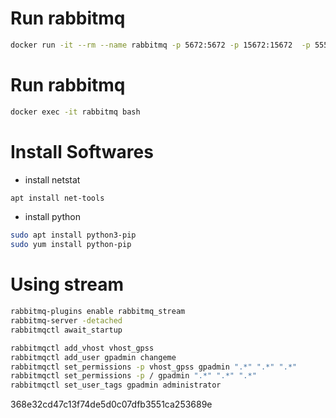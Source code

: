 # Run rabbitmq

```bash
docker run -it --rm --name rabbitmq -p 5672:5672 -p 15672:15672  -p 5552:5552 --hostname localhost rabbitmq:3.11-management
```

# Run rabbitmq

```bash
docker exec -it rabbitmq bash
```

# Install Softwares

- install netstat 
```bash
apt install net-tools
```

- install python
```bash 
sudo apt install python3-pip
sudo yum install python-pip
```

# Using stream

```bash 
rabbitmq-plugins enable rabbitmq_stream
rabbitmq-server -detached
rabbitmqctl await_startup

rabbitmqctl add_vhost vhost_gpss
rabbitmqctl add_user gpadmin changeme
rabbitmqctl set_permissions -p vhost_gpss gpadmin ".*" ".*" ".*"
rabbitmqctl set_permissions -p / gpadmin ".*" ".*" ".*"
rabbitmqctl set_user_tags gpadmin administrator
```
368e32cd47c13f74de5d0c07dfb3551ca253689e